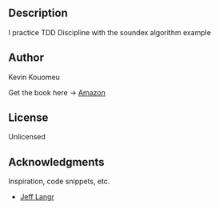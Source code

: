 ## Description

I practice TDD Discipline with the soundex algorithm example


## Author

Kevin Kouomeu

Get the book here -> [Amazon](https://www.amazon.com/Modern-Programming-Test-Driven-Development-Better/dp/1937785483)


## License

Unlicensed

## Acknowledgments

Inspiration, code snippets, etc.
* [Jeff Langr](https://github.com/jlangr)